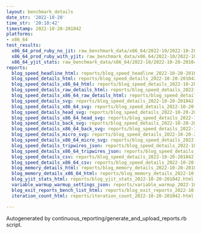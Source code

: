 ```yaml
---
layout: benchmark_details
date_str: '2022-10-20'
time_str: '20:10:42'
timestamp: 2022-10-20-201042
platforms:
- x86_64
test_results:
  x86_64_prod_ruby_no_jit: raw_benchmark_data/x86_64/2022-10/2022-10-20-201042_basic_benchmark_x86_64_prod_ruby_no_jit.json
  x86_64_prod_ruby_with_yjit: raw_benchmark_data/x86_64/2022-10/2022-10-20-201042_basic_benchmark_x86_64_prod_ruby_with_yjit.json
  x86_64_yjit_stats: raw_benchmark_data/x86_64/2022-10/2022-10-20-201042_basic_benchmark_x86_64_yjit_stats.json
reports:
  blog_speed_headline_html: reports/blog_speed_headline_2022-10-20-201042.html
  blog_speed_details_html: reports/blog_speed_details_2022-10-20-201042.html
  blog_speed_details_x86_64_html: reports/blog_speed_details_2022-10-20-201042.x86_64.html
  blog_speed_details_raw_details_html: reports/blog_speed_details_2022-10-20-201042.raw_details.html
  blog_speed_details_x86_64_raw_details_html: reports/blog_speed_details_2022-10-20-201042.x86_64.raw_details.html
  blog_speed_details_svg: reports/blog_speed_details_2022-10-20-201042.svg
  blog_speed_details_x86_64_svg: reports/blog_speed_details_2022-10-20-201042.x86_64.svg
  blog_speed_details_head_svg: reports/blog_speed_details_2022-10-20-201042.head.svg
  blog_speed_details_x86_64_head_svg: reports/blog_speed_details_2022-10-20-201042.x86_64.head.svg
  blog_speed_details_back_svg: reports/blog_speed_details_2022-10-20-201042.back.svg
  blog_speed_details_x86_64_back_svg: reports/blog_speed_details_2022-10-20-201042.x86_64.back.svg
  blog_speed_details_micro_svg: reports/blog_speed_details_2022-10-20-201042.micro.svg
  blog_speed_details_x86_64_micro_svg: reports/blog_speed_details_2022-10-20-201042.x86_64.micro.svg
  blog_speed_details_tripwires_json: reports/blog_speed_details_2022-10-20-201042.tripwires.json
  blog_speed_details_x86_64_tripwires_json: reports/blog_speed_details_2022-10-20-201042.x86_64.tripwires.json
  blog_speed_details_csv: reports/blog_speed_details_2022-10-20-201042.csv
  blog_speed_details_x86_64_csv: reports/blog_speed_details_2022-10-20-201042.x86_64.csv
  blog_memory_details_html: reports/blog_memory_details_2022-10-20-201042.html
  blog_memory_details_x86_64_html: reports/blog_memory_details_2022-10-20-201042.x86_64.html
  blog_yjit_stats_html: reports/blog_yjit_stats_2022-10-20-201042.html
  variable_warmup_warmup_settings_json: reports/variable_warmup_2022-10-20-201042.warmup_settings.json
  blog_exit_reports_bench_list_html: reports/blog_exit_reports_2022-10-20-201042.bench_list.html
  iteration_count_html: reports/iteration_count_2022-10-20-201042.html

---
```

Autogenerated by continuous_reporting/generate_and_upload_reports.rb script.
